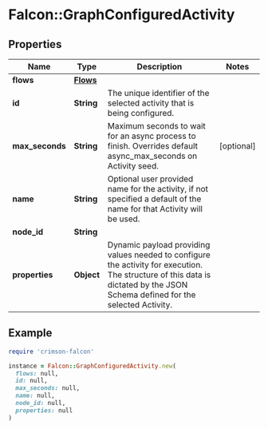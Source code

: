 # Falcon::GraphConfiguredActivity

## Properties

| Name | Type | Description | Notes |
| ---- | ---- | ----------- | ----- |
| **flows** | [**Flows**](Flows.md) |  |  |
| **id** | **String** | The unique identifier of the selected activity that is being configured. |  |
| **max_seconds** | **String** | Maximum seconds to wait for an async process to finish. Overrides default async_max_seconds on Activity seed. | [optional] |
| **name** | **String** | Optional user provided name for the activity, if not specified a default of the name for that Activity will be used. |  |
| **node_id** | **String** |  |  |
| **properties** | **Object** | Dynamic payload providing values needed to configure the activity for execution. The structure of this data is dictated by the JSON Schema defined for the selected Activity. |  |

## Example

```ruby
require 'crimson-falcon'

instance = Falcon::GraphConfiguredActivity.new(
  flows: null,
  id: null,
  max_seconds: null,
  name: null,
  node_id: null,
  properties: null
)
```

